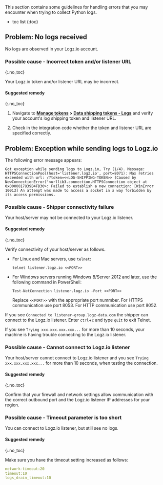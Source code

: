 This section contains some guidelines for handling errors that you may encounter when trying to collect Python logs.

* toc list
{:toc}


## Problem: No logs received

No logs are observed in your Logz.io account.

### Possible cause - Incorrect token and/or listener URL
{:.no_toc}


Your Logz.io token and/or listener URL may be incorrect.

#### Suggested remedy
{:.no_toc}


1. Navigate to  **[Manage tokens](https://app.logz.io/#/dashboard/settings/manage-tokens/shared) > [Data shipping tokens - Logs](https://app.logz.io/#/dashboard/settings/manage-tokens/data-shipping?product=logs)** and verify your account's log shipping token and listener URL.

2. Check in the integration code whether the token and listener URL are specified correctly.


## Problem: Exception while sending logs to Logz.io

The following error message appears:

```shell
Got exception while sending logs to Logz.io, Try (1/4). Message: HTTPSConnectionPool(host='listener.logz.io', port=8071): Max retries exceeded with url: /?token=<<LOG-SHIPPING-TOKEN>> (Caused by NewConnectionError('<urllib3.connection.HTTPSConnection object at 0x0000017839B4FD30>: Failed to establish a new connection: [WinError 10013] An attempt was made to access a socket in a way forbidden by its access permissions.
```

### Possible cause - Shipper connectivity failure


Your host/server may not be connected to your Logz.io listener.


#### Suggested remedy
{:.no_toc}


Verify connectivity of your host/server as follows.

* For Linux and Mac servers, use `telnet`:

  ```shell
  telnet listener.logz.io <<PORT>>
  ```


* For Windows servers running Windows 8/Server 2012 and later, use the following command in PowerShell:

  ```shell
  Test-NetConnection listener.logz.io -Port <<PORT>>
  ```

  Replace `<<PORT>>` with the appropriate port nummber. For HTTPS communication use port 8053. For HTTP communication use port 8052.


If you see `Connected to listener-group.logz-data.com` the shipper can connect to the Logz.io listener. Enter `ctrl`+`c` and type `quit` to exit Telnet.

If you see `Trying xxx.xxx.xxx.xxx...` for more than 10 seconds, your machine is having trouble connecting to the Logz.io listener.



### Possible cause - Cannot connect to Logz.io listener


Your host/server cannot connect to Logz.io listener and you see `Trying xxx.xxx.xxx.xxx...` for more than 10 seconds, when testing the connection.

#### Suggested remedy
{:.no_toc}


Confirm that your firewall and network settings allow communication with the correct outbound port and the Logz.io listener IP addresses for your region.



### Possible cause - Timeout parameter is too short



You can connect to Logz.io listener, but still see no logs.

#### Suggested remedy
{:.no_toc}


Make sure you have the timeout setting increased as follows:

```yaml
network-timeout:20
timeout:10
logs_drain_timeout:10
```
